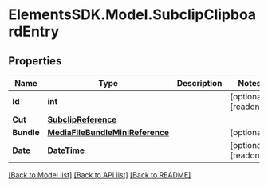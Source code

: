 # ElementsSDK.Model.SubclipClipboardEntry

## Properties

Name | Type | Description | Notes
------------ | ------------- | ------------- | -------------
**Id** | **int** |  | [optional] [readonly] 
**Cut** | [**SubclipReference**](SubclipReference.md) |  | 
**Bundle** | [**MediaFileBundleMiniReference**](MediaFileBundleMiniReference.md) |  | [optional] 
**Date** | **DateTime** |  | [optional] [readonly] 

[[Back to Model list]](../README.md#documentation-for-models) [[Back to API list]](../README.md#documentation-for-api-endpoints) [[Back to README]](../README.md)

